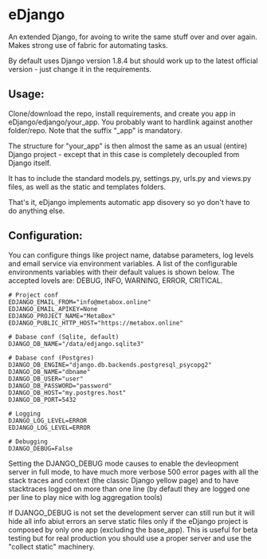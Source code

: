 # eDjango

An extended Django, for avoing to write the same stuff over and over again. Makes strong use of fabric for automating tasks.

By default uses Django version 1.8.4 but should work up to the latest official version - just change it in the requirements.


Usage:
------

Clone/download the repo, install requirements, and create you app in eDjango/edjango/your_app. You probably want to hardlink against another folder/repo. Note that the suffix "_app" is mandatory.


The structure for "your_app" is then almost the same as an usual (entire) Django project - except that in this case is completely decoupled from Django itself.


It has to include the standard models.py, settings.py, urls.py and views.py files, as well as the static and templates folders.

That's it, eDjango implements automatic app disovery so yo don't have to do anything else.


Configuration:
------

You can configure things like project name, databse parameters, log levels and email service via environment variables. A list of the configurable environments variables with their default values is shown below. The accepted lovels are: DEBUG, INFO, WARNING, ERROR, CRITICAL.


	# Project conf
    EDJANGO_EMAIL_FROM="info@metabox.online"
    EDJANGO_EMAIL_APIKEY=None
    EDJANGO_PROJECT_NAME="MetaBox"
    EDJANGO_PUBLIC_HTTP_HOST="https://metabox.online"

	# Dabase conf (Sqlite, default)
	DJANGO_DB_NAME="/data/edjango.sqlite3"

	# Dabase conf (Postgres)
	DJANGO_DB_ENGINE="django.db.backends.postgresql_psycopg2"
	DJANGO_DB_NAME="dbname"
	DJANGO_DB_USER="user"
	DJANGO_DB_PASSWORD="password"
	DJANGO_DB_HOST="my.postgres.host"
	DJANGO_DB_PORT=5432

	# Logging
	DJANGO_LOG_LEVEL=ERROR
	EDJANGO_LOG_LEVEL=ERROR
	
	# Debugging
	DJANGO_DEBUG=False

Setting the DJANGO_DEBUG mode causes to enable the devleopment server in full mode, to have much more verbose 500 error pages with all the stack traces and context (the classic Django yellow page) and to have stacktraces logged on more than one line (by defautl they are logged one per line to play nice with log aggregation tools)

If DJANGO_DEBUG is not set the development server can still run but it will hide all info abiut errors an serve static files only if the eDjango project is composed by only one app (excluding the base_app). This is useful for beta testing but for real production you should use a proper server and use the "collect static" machinery.



	






